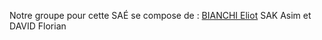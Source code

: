 

Notre groupe pour cette SAÉ se compose de :
    <a href="mailto:bianchi.eliot@edu.univ-fcomte.fr?cc=asim.sak@edu.univ-fcomte.fr?subject=Mail from altran">BIANCHI Eliot</a>
    SAK Asim et
    DAVID Florian


